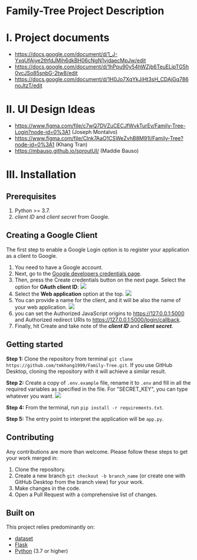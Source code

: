 # Family-Tree Project Description

# I. Project documents
* https://docs.google.com/document/d/1_J-YxqUfAiye2thfdJMih6dkBH06cNgN1vjdaecMpJw/edit
* https://docs.google.com/document/d/1hPpu90y54hWZjb6TeuELipTG5h0vcJSo85snbG-2tw8/edit
* https://docs.google.com/document/d/1H0Jo7XqYkJiHt3sH_CDAjGq786noJtzT/edit

# II. UI Design Ideas
* https://www.figma.com/file/c7wQ7DVZuCECJfWvkTurEv/Family-Tree-Login?node-id=0%3A1 (Joseph Montalvo)
* https://www.figma.com/file/Clnk7AaO1CSWeZvhB8M91l/Family-Tree?node-id=0%3A1 (Khang Tran)
* https://mbauso.github.io/sproutUI/ (Maddie Bauso)

# III. Installation
## Prerequisites
1. Python >= 3.7.
2. *client ID* and *client secret* from Google.

## Creating a Google Client
The first step to enable a Google Login option is to register your application as a client to Google.

1. You need to have a Google account.
2. Next, go to the <a href="https://console.developers.google.com/apis/credentials">Google developers credentials page</a>.
3. Then, press the Create credentials button on the next page. Select the option for **OAuth client ID**:
![](https://i.imgur.com/sfs2HYk.png)
4. Select the **Web application** option at the top.
![](https://i.imgur.com/lELuj74.png)
5. You can provide a name for the client, and it will be also the name of your web application.
![](https://i.imgur.com/wzN93G7.png)
6. you can set the Authorized JavaScript origins to https://127.0.0.1:5000 and Authorized redirect URIs to https://127.0.0.1:5000/login/callback.
7. Finally, hit Create and take note of the ***client ID*** and ***client secret***.


## Getting started
**Step 1:** Clone the repository from terminal `git clone https://github.com/tmkhang1999/Family-Tree.git`. If you use GitHub Desktop, cloning the repository with it will achieve a similar result.

**Step 2:** Create a copy of `.env.example` file, rename it to `.env` and fill in all the required variables as specified in the file. For "SECRET_KEY", you can type whatever you want.
![](https://i.imgur.com/OhIRg12.png)

**Step 4:** From the terminal, run `pip install -r requirements.txt`.

**Step 5:** The entry point to interpret the application will be `app.py`.

## Contributing
Any contributions are more than welcome. Please follow these steps to get your work merged in:

1. Clone the repository.
2. Create a new branch `git checkout -b branch_name` (or create one with GitHub Desktop from the branch view) for your work.
3. Make changes in the code.
4. Open a Pull Request with a comprehensive list of changes.
  
## Built on
This project relies predominantly on:
* [dataset](https://github.com/pudo/dataset)
* [Flask](https://flask.palletsprojects.com/en/2.0.x/)
* [Python](https://www.python.org/) (3.7 or higher)
